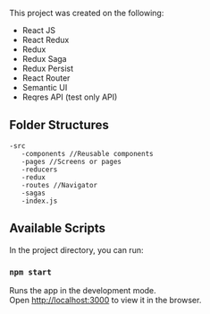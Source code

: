 This project was created on the following:
- React JS
- React Redux
- Redux
- Redux Saga
- Redux Persist
- React Router
- Semantic UI
- Reqres API (test only API)

## Folder Structures
``` 
-src
   -components //Reusable components
   -pages //Screens or pages
   -reducers
   -redux
   -routes //Navigator
   -sagas
   -index.js 
```

## Available Scripts

In the project directory, you can run:

### `npm start`

Runs the app in the development mode.<br>
Open [http://localhost:3000](http://localhost:3000) to view it in the browser.
